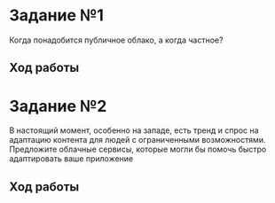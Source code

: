 # Задание №1

Когда понадобится публичное облако, а когда частное?

## Ход работы

# Задание №2

В настоящий момент, особенно на западе, есть тренд и спрос на адаптацию контента для людей с ограниченными возможностями. Предложите облачные сервисы, которые могли бы помочь быстро адаптировать ваше приложение

## Ход работы
